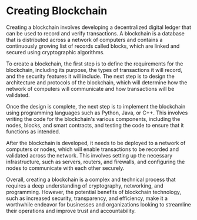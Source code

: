 # Creating Blockchain
Creating a blockchain involves developing a decentralized digital ledger that can be used to record and verify transactions. A blockchain is a database that is distributed across a network of computers and contains a continuously growing list of records called blocks, which are linked and secured using cryptographic algorithms.

To create a blockchain, the first step is to define the requirements for the blockchain, including its purpose, the types of transactions it will record, and the security features it will include. The next step is to design the architecture and protocols of the blockchain, which will determine how the network of computers will communicate and how transactions will be validated.

Once the design is complete, the next step is to implement the blockchain using programming languages such as Python, Java, or C++. This involves writing the code for the blockchain's various components, including the nodes, blocks, and smart contracts, and testing the code to ensure that it functions as intended.

After the blockchain is developed, it needs to be deployed to a network of computers or nodes, which will enable transactions to be recorded and validated across the network. This involves setting up the necessary infrastructure, such as servers, routers, and firewalls, and configuring the nodes to communicate with each other securely.

Overall, creating a blockchain is a complex and technical process that requires a deep understanding of cryptography, networking, and programming. However, the potential benefits of blockchain technology, such as increased security, transparency, and efficiency, make it a worthwhile endeavor for businesses and organizations looking to streamline their operations and improve trust and accountability.
